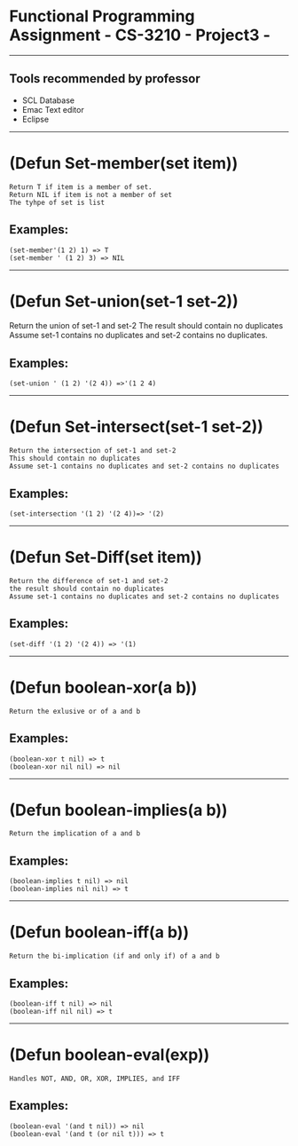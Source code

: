 # Functional Programming Assignment - CS-3210 - Project3 - 
------------------------------
## Tools recommended by professor
- SCL Database
- Emac Text editor
- Eclipse
-----------------------------------------
# (Defun Set-member(set item))
    Return T if item is a member of set.
    Return NIL if item is not a member of set
    The tyhpe of set is list
## Examples:
    (set-member'(1 2) 1) => T
    (set-member ' (1 2) 3) => NIL
------------------------------------------
# (Defun Set-union(set-1 set-2))
   Return the union of set-1 and set-2
   The result should contain no duplicates
   Assume set-1 contains no duplicates and set-2 contains no duplicates.
## Examples:
    (set-union ' (1 2) '(2 4)) =>'(1 2 4)
------------------------------------------
# (Defun Set-intersect(set-1 set-2))
    Return the intersection of set-1 and set-2
    This should contain no duplicates
    Assume set-1 contains no duplicates and set-2 contains no duplicates
## Examples:
    (set-intersection '(1 2) '(2 4))=> '(2)
------------------------------------------
# (Defun Set-Diff(set item))
    Return the difference of set-1 and set-2
    the result should contain no duplicates
    Assume set-1 contains no duplicates and set-2 contains no duplicates
## Examples:
    (set-diff '(1 2) '(2 4)) => '(1)
------------------------------------------
# (Defun boolean-xor(a b))
    Return the exlusive or of a and b
## Examples:
    (boolean-xor t nil) => t
    (boolean-xor nil nil) => nil
------------------------------------------
# (Defun boolean-implies(a b))
    Return the implication of a and b
## Examples:
    (boolean-implies t nil) => nil
    (boolean-implies nil nil) => t
------------------------------------------
# (Defun boolean-iff(a b))
    Return the bi-implication (if and only if) of a and b
## Examples:
    (boolean-iff t nil) => nil
    (boolean-iff nil nil) => t
------------------------------------------
# (Defun boolean-eval(exp))
    Handles NOT, AND, OR, XOR, IMPLIES, and IFF
## Examples:
    (boolean-eval '(and t nil)) => nil
    (boolean-eval '(and t (or nil t))) => t